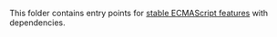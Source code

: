 
This folder contains entry points for [stable ECMAScript features](https://github.com/zloirock/core-js/#ecmascript) with dependencies.